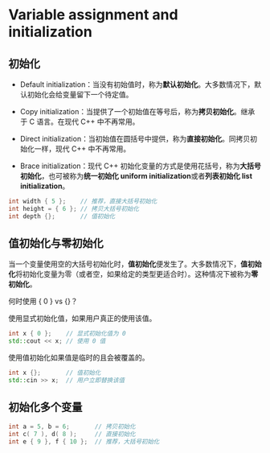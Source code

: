 # Variable assignment and initialization

## 初始化

- Default initialization：当没有初始值时，称为**默认初始化**。大多数情况下，默认初始化会给变量留下一个待定值。

- Copy initialization：当提供了一个初始值在等号后，称为**拷贝初始化**。继承于 C 语言。在现代 C++ 中不再常用。

- Direct initialization：当初始值在圆括号中提供，称为**直接初始化**。同拷贝初始化一样，现代 C++ 中不再常用。

- Brace initialization：现代 C++ 初始化变量的方式是使用花括号，称为**大括号初始化**，也可被称为**统一初始化 uniform initialization**或者**列表初始化 list initialization**。

```cpp
int width { 5 };    // 推荐，直接大括号初始化
int height = { 6 }; // 拷贝大括号初始化
int depth {};       // 值初始化
```

## 值初始化与零初始化

当一个变量使用空的大括号初始化时，**值初始化**便发生了。大多数情况下，**值初始化**将初始化变量为零（或者空，如果给定的类型更适合时）。这种情况下被称为**零初始化**。

何时使用 { 0 } vs {}？

使用显式初始化值，如果用户真正的使用该值。

```cpp
int x { 0 };    // 显式初始化值为 0
std::cout << x; // 使用 0 值
```

使用值初始化如果值是临时的且会被覆盖的。

```cpp
int x {};       // 值初始化
std::cin >> x;  // 用户立即替换该值
```

## 初始化多个变量

```cpp
int a = 5, b = 6;       // 拷贝初始化
int c( 7 ), d( 8 );     // 直接初始化
int e { 9 }, f { 10 };  // 推荐，大括号初始化
```
